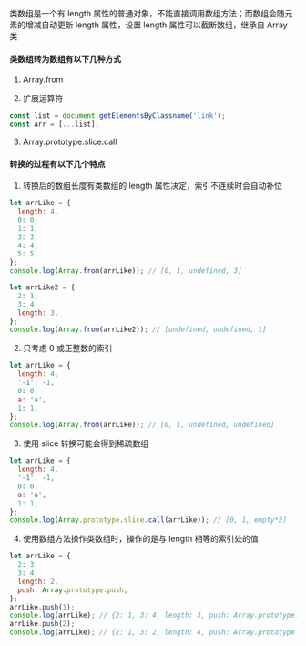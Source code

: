 类数组是一个有 length 属性的普通对象，不能直接调用数组方法；而数组会随元素的增减自动更新 length 属性，设置 length 属性可以截断数组，继承自 Array 类

#### 类数组转为数组有以下几种方式

1. Array.from

2. 扩展运算符

```js
const list = document.getElementsByClassname('link');
const arr = [...list];
```

3. Array.prototype.slice.call

#### 转换的过程有以下几个特点

1. 转换后的数组长度有类数组的 length 属性决定，索引不连续时会自动补位

```js
let arrLike = {
  length: 4,
  0: 0,
  1: 1,
  3: 3,
  4: 4,
  5: 5,
};
console.log(Array.from(arrLike)); // [0, 1, undefined, 3]

let arrLike2 = {
  2: 1,
  3: 4,
  length: 3,
};
console.log(Array.from(arrLike2)); // [undefined, undefined, 1]
```

2. 只考虑 0 或正整数的索引

```js
let arrLike = {
  length: 4,
  '-1': -1,
  0: 0,
  a: 'a',
  1: 1,
};
console.log(Array.from(arrLike)); // [0, 1, undefined, undefined]
```

3. 使用 slice 转换可能会得到稀疏数组

```js
let arrLike = {
  length: 4,
  '-1': -1,
  0: 0,
  a: 'a',
  1: 1,
};
console.log(Array.prototype.slice.call(arrLike)); // [0, 1, empty*2]
```

4. 使用数组方法操作类数组时，操作的是与 length 相等的索引处的值

```js
let arrLike = {
  2: 3,
  3: 4,
  length: 2,
  push: Array.prototype.push,
};
arrLike.push(1);
console.log(arrLike); // {2: 1, 3: 4, length: 3, push: Array.prototype.push}
arrLike.push(2);
console.log(arrLike); // {2: 1, 3: 2, length: 4, push: Array.prototype.push}
```
